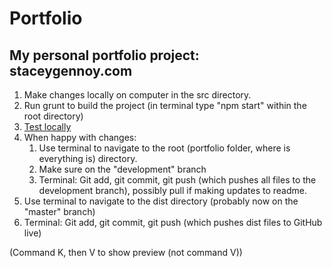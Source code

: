 # Portfolio

## My personal portfolio project: staceygennoy.com

1. Make changes locally on computer in the src directory.
1. Run grunt to build the project (in terminal type "npm start" within the root directory)
1. [Test locally](http://0.0.0.0:9002)
1. When happy with changes:
   1. Use terminal to navigate to the root (portfolio folder, where is everything is) directory.
   1. Make sure on the "development" branch
   1. Terminal: Git add, git commit, git push (which pushes all files to the development branch), possibly pull if making updates to readme.
1. Use terminal to navigate to the dist directory (probably now on the "master" branch)
1. Terminal: Git add, git commit, git push (which pushes dist files to GitHub live)

(Command K, then V to show preview (not command V))
